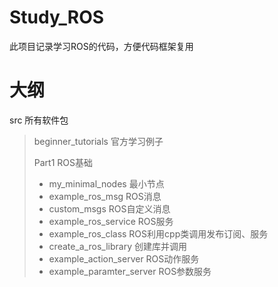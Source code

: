 # Study_ROS

此项目记录学习ROS的代码，方便代码框架复用

# 大纲

src  所有软件包

> beginner_tutorials 官方学习例子
> 
> Part1 ROS基础
> + my_minimal_nodes 最小节点
> + example_ros_msg ROS消息
> + custom_msgs ROS自定义消息
> + example_ros_service ROS服务
> + example_ros_class ROS利用cpp类调用发布订阅、服务
> + create_a_ros_library 创建库并调用
> + example_action_server ROS动作服务
> + example_paramter_server ROS参数服务
